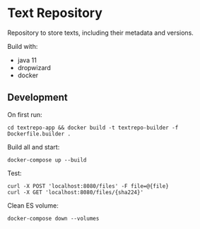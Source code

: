 # Text Repository

Repository to store texts, including their metadata and versions.

Build with:
- java 11
- dropwizard
- docker

## Development

On first run:
```
cd textrepo-app && docker build -t textrepo-builder -f Dockerfile.builder .
```

Build all and start:
```
docker-compose up --build
```

Test:
```
curl -X POST 'localhost:8080/files' -F file=@{file}
curl -X GET 'localhost:8080/files/{sha224}'
```

Clean ES volume:
```
docker-compose down --volumes
```